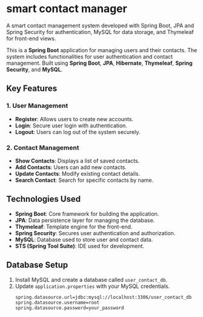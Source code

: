 # smart contact manager
A smart contact management system developed with Spring Boot, JPA and Spring Security for authentication, MySQL for data storage, and Thymeleaf for front-end views.

This is a **Spring Boot** application for managing users and their contacts. The system includes functionalities for user authentication and contact management. Built using **Spring Boot**, **JPA**, **Hibernate**, **Thymeleaf**, **Spring Security**, and **MySQL**.

## Key Features

### 1. **User Management**
   - **Register**: Allows users to create new accounts.
   - **Login**: Secure user login with authentication.
   - **Logout**: Users can log out of the system securely.

### 2. **Contact Management**
   - **Show Contacts**: Displays a list of saved contacts.
   - **Add Contacts**: Users can add new contacts.
   - **Update Contacts**: Modify existing contact details.
   - **Search Contact**: Search for specific contacts by name.

## Technologies Used
- **Spring Boot**: Core framework for building the application.
- **JPA**: Data persistence layer for managing the database.
- **Thymeleaf**: Template engine for the front-end.
- **Spring Security**: Secures user authentication and authorization.
- **MySQL**: Database used to store user and contact data.
- **STS (Spring Tool Suite)**: IDE used for development.

## Database Setup

1. Install MySQL and create a database called `user_contact_db`.
2. Update `application.properties` with your MySQL credentials.
   ```properties
   spring.datasource.url=jdbc:mysql://localhost:3306/user_contact_db
   spring.datasource.username=root
   spring.datasource.password=your_password
